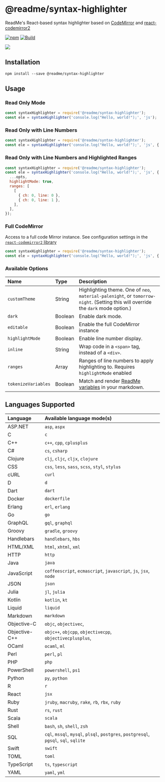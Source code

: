 # @readme/syntax-highlighter

ReadMe's React-based syntax highlighter based on [CodeMirror][codemirror] and [react-codemirror2][react-codemirror]

[![npm](https://img.shields.io/npm/v/@readme/syntax-highlighter)](https://npm.im/@readme/syntax-highlighter) [![Build](https://github.com/readmeio/syntax-highlighter/workflows/CI/badge.svg)](https://github.com/readmeio/syntax-highlighter)

[![](https://d3vv6lp55qjaqc.cloudfront.net/items/1M3C3j0I0s0j3T362344/Untitled-2.png)](https://readme.io)

## Installation

```
npm install --save @readme/syntax-highlighter
```

## Usage
### Read Only Mode
```js
const syntaxHighlighter = require('@readme/syntax-highlighter');
const ele = syntaxHighlighter('console.log("Hello, world!");', 'js');
```

### Read Only with Line Numbers
```js
const syntaxHighlighter = require('@readme/syntax-highlighter');
const ele = syntaxHighlighter('console.log("Hello, world!");', 'js', { ...opts, highlightMode: true });
```

### Read Only with Line Numbers and Highlighted Ranges
```js
const syntaxHighlighter = require('@readme/syntax-highlighter');
const ele = syntaxHighlighter('console.log("Hello, world!");', 'js', {
  ...opts,
  highlightMode: true,
  ranges: [
    [
      { ch: 0, line: 0 },
      { ch: 0, line: 1 },
    ],
  ],
});
```

### Full CodeMirror
Access to a full code Mirror instance. See configuration settings in the [`react-codemirror2` library][react-codemirror#props]

```js
const syntaxHighlighter = require('@readme/syntax-highlighter');
const ele = syntaxHighlighter('console.log("Hello, world!");', 'js', { ...opts, editable: true }, { ...editorProps });
```

### Available Options
| Name | Type | Description |
| :--- | :--- | :--- |
| `customTheme` | String | Highlighting theme. One of `neo`, `material-palenight`, or `tomorrow-night`. (Setting this will override the `dark` mode option.)
| `dark` | Boolean | Enable dark mode. |
| `editable` | Boolean | Enable the full CodeMirror instance |
| `highlightMode` | Boolean | Enable line number display. |
| `inline` | String | Wrap code in a `<span>` tag, instead of a `<div>`. |
| `ranges` | Array | Ranges of line numbers to apply highlighting to. Requires `highlightMode` enabled |
| `tokenizeVariables` | Boolean | Match and render [ReadMe variables](rdme-variable) in your markdown. |

## Languages Supported

| Language | Available language mode(s) |
| :--- | :--- |
| ASP.NET | `asp`, `aspx` |
| C | `c` |
| C++ | `c++`, `cpp`, `cplusplus` |
| C# | `cs`, `csharp` |
| Clojure | `clj`, `cljc`, `cljx`, `clojure` |
| CSS | `css`, `less`, `sass`, `scss`, `styl`, `stylus` |
| cURL | `curl` |
| D | `d` |
| Dart | `dart` |
| Docker | `dockerfile` |
| Erlang | `erl`, `erlang` |
| Go | `go` |
| GraphQL | `gql`, `graphql` |
| Groovy | `gradle`, `groovy` |
| Handlebars | `handlebars`, `hbs` |
| HTML/XML | `html`, `xhtml`, `xml` |
| HTTP | `http` |
| Java | `java` |
| JavaScript | `coffeescript`, `ecmascript`, `javascript`, `js`, `jsx`, `node` |
| JSON | `json` |
| Julia | `jl`, `julia` |
| Kotlin | `kotlin`, `kt` |
| Liquid | `liquid` |
| Markdown | `markdown` |
| Objective-C | `objc`, `objectivec`,  |
| Objective-C++ | `objc++`, `objcpp`, `objectivecpp`, `objectivecplusplus`,  |
| OCaml | `ocaml`, `ml` |
| Perl | `perl`, `pl` |
| PHP | `php` |
| PowerShell | `powershell`, `ps1` |
| Python | `py`, `python` |
| R | `r` |
| React | `jsx` |
| Ruby | `jruby`, `macruby`, `rake`, `rb`, `rbx`, `ruby` |
| Rust | `rs`, `rust` |
| Scala | `scala` |
| Shell | `bash`, `sh`, `shell`, `zsh` |
| SQL | `cql`, `mssql`, `mysql`, `plsql`, `postgres`, `postgresql`, `pgsql`, `sql`, `sqlite` |
| Swift | `swift` |
| TOML | `toml` |
| TypeScript | `ts`, `typescript` |
| YAML | `yaml`, `yml` |


[rdme-variable]: https://github.com/readmeio/api-explorer/tree/next/packages/variable
[codemirror]: https://github.com/codemirror/CodeMirror
[react-codemirror]: https://github.com/scniro/react-codemirror2
[react-codemirror#props]: https://github.com/scniro/react-codemirror2#props
